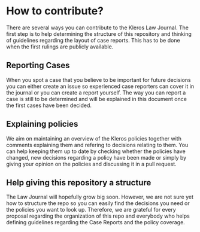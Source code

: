 # How to contribute?
There are several ways you can contribute to the Kleros Law Journal. The first step is to help determining the structure of
this repository and thinking of guidelines regarding the layout of case reports. This has to be done when the first rulings
are publicly available.

## Reporting Cases
When you spot a case that you believe to be important for future decisions you can either create an issue so experienced case
reporters can cover it in the journal or you can create a report yourself. The way you can report a case is still to be
determined and will be explained in this document once the first cases have been decided.

## Explaining policies
We aim on maintaining an overview of the Kleros policies together with comments explaining them and refering to decisions 
relating to them. You can help keeping them up to date by checking whether the policies have changed, new decisions regarding
a policy have been made or simply by giving your opinion on the policies and discussing it in a pull request.

## Help giving this repository a structure
The Law Journal will hopefully grow big soon. However, we are not sure yet how to structure the repo so you can easily find
the decisions you need or the policies you want to look up. Therefore, we are grateful for every proposal regarding the
organization of this repo and everybody who helps defining guidelines regarding the Case Reports and the policy coverage.
